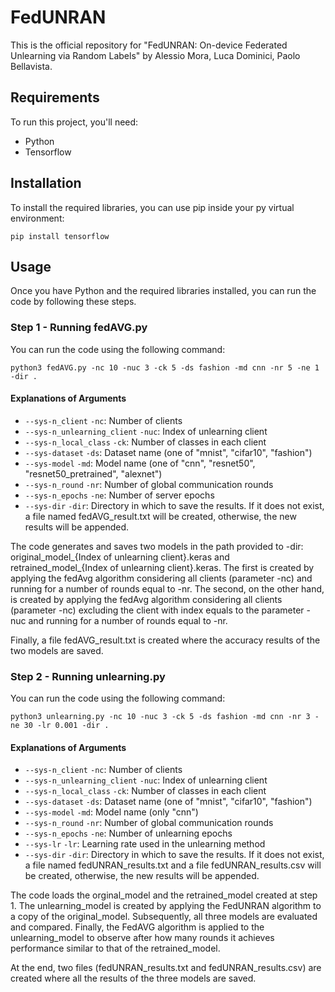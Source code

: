 # FedUNRAN
This is the official repository for "FedUNRAN: On-device Federated Unlearning via Random Labels" by Alessio Mora, Luca Dominici, Paolo Bellavista.

## Requirements
To run this project, you'll need:

* Python
* Tensorflow 

## Installation
To install the required libraries, you can use pip inside your py virtual environment:

```shell
pip install tensorflow
```

## Usage
Once you have Python and the required libraries installed, you can run the code by following these steps.

### Step 1 - Running fedAVG.py
You can run the code using the following command:

```shell
python3 fedAVG.py -nc 10 -nuc 3 -ck 5 -ds fashion -md cnn -nr 5 -ne 1 -dir .
```

#### Explanations of Arguments
- `--sys-n_client` `-nc`: Number of clients
- `--sys-n_unlearning_client` `-nuc`: Index of unlearning client
- `--sys-n_local_class` `-ck`: Number of classes in each client
- `--sys-dataset` `-ds`: Dataset name (one of "mnist", "cifar10", "fashion")
- `--sys-model` `-md`: Model name (one of "cnn", "resnet50", "resnet50_pretrained", "alexnet")
- `--sys-n_round` `-nr`: Number of global communication rounds
- `--sys-n_epochs` `-ne`: Number of server epochs
- `--sys-dir` `-dir`: Directory in which to save the results. If it does not exist, a file named fedAVG_result.txt will be created, otherwise, the new results will be appended.

The code generates and saves two models in the path provided to -dir: original_model_{Index of unlearning client}.keras and retrained_model_{Index of unlearning client}.keras.
The first is created by applying the fedAvg algorithm considering all clients (parameter -nc) and running for a number of rounds equal to -nr.
The second, on the other hand, is created by applying the fedAvg algorithm considering all clients (parameter -nc) excluding the client with index equals to the parameter -nuc and running for a number of rounds equal to -nr.

Finally, a file fedAVG_result.txt is created where the accuracy results of the two models are saved.

### Step 2 - Running unlearning.py
You can run the code using the following command:

```shell
python3 unlearning.py -nc 10 -nuc 3 -ck 5 -ds fashion -md cnn -nr 3 -ne 30 -lr 0.001 -dir .
```

#### Explanations of Arguments
- `--sys-n_client` `-nc`: Number of clients
- `--sys-n_unlearning_client` `-nuc`: Index of unlearning client
- `--sys-n_local_class` `-ck`: Number of classes in each client
- `--sys-dataset` `-ds`: Dataset name (one of "mnist", "cifar10", "fashion")
- `--sys-model` `-md`: Model name (only "cnn")
- `--sys-n_round` `-nr`: Number of global communication rounds
- `--sys-n_epochs` `-ne`: Number of unlearning epochs
- `--sys-lr` `-lr`: Learning rate used in the unlearning method
- `--sys-dir` `-dir`: Directory in which to save the results. If it does not exist, a file named fedUNRAN_results.txt and a file fedUNRAN_results.csv will be created, otherwise, the new results will be appended.


The code loads the orginal_model and the retrained_model created at step 1. The unlearning_model is created by applying the FedUNRAN algorithm to a copy of the original_model. Subsequently, all three models are evaluated and compared. Finally, the FedAVG algorithm is applied to the unlearning_model to observe after how many rounds it achieves performance similar to that of the retrained_model.

At the end, two files (fedUNRAN_results.txt and fedUNRAN_results.csv) are created where all the results of the three models are saved.

